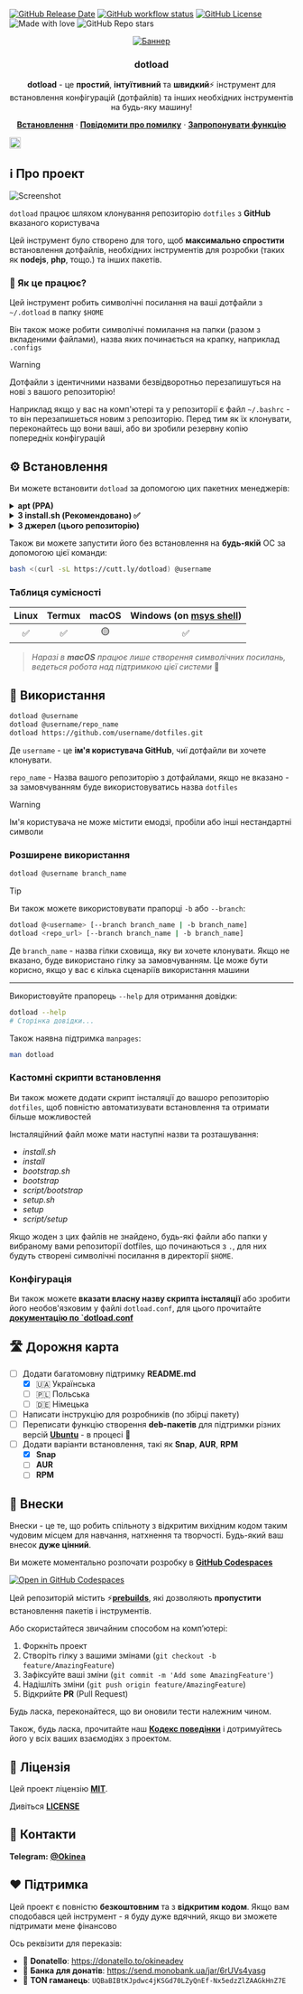 <!-- markdownlint-disable no-inline-html first-line-h1 -->

[![GitHub Release Date][github-release-date]][github-release-page]
[![GitHub workflow status][github-workflow-status]][github-workflow-runs]
[![GitHub License][github-license]](../../LICENSE)
![Made with love][made-with-love]
![GitHub Repo stars][github-stars]

<!-- PROJECT LOGO -->
<div align="center">
  <a href="https://github.com/okineadev/dotload">
    <img src="../../public/banner.png" alt="Баннер">
  </a>

  <h3 align="center">dotload</h3>

  <p align="center">
    <p>
    <b>dotload</b> - це <b>простий</b>, <b>інтуїтивний</b> та <b>швидкий</b>⚡ інструмент для встановлення конфігурацій (дотфайлів) та інших необхідних інструментів на будь-яку машину!</p>
    <a href="#%EF%B8%8F-Встановлення"><b>Встановлення</b></a>
    ·
    <a href="https://github.com/okineadev/dotload/issues/new?labels=bug&template=bug_report.md"><b>Повідомити про помилку</b></a>
    ·
    <a href="https://github.com/okineadev/dotload/issues/new?labels=enhancement&template=feature_request.md"><b>Запропонувати функцію</b></a>
  </p>
</div>

<a href="../../README.md"><img
  height="20"
  src="../../public/flag-us.png"
  alt="English">
</a>

## ℹ️ Про проект

![Screenshot](../../public/screenshot.png)

`dotload` працює шляхом клонування репозиторію `dotfiles` з **GitHub** вказаного користувача

Цей інструмент було створено для того, щоб **максимально спростити** встановлення дотфайлів, необхідних інструментів для розробки (таких як **nodejs**, **php**, тощо.) та інших пакетів.

### 🤔 Як це працює?

Цей інструмент робить символічні посилання на ваші дотфайли з `~/.dotload` в папку `$HOME`

Він також може робити символічні помилання на папки (разом з вкладеними файлами), назва яких починається на крапку, наприклад `.configs`

> [!WARNING]
> Дотфайли з ідентичними назвами безвідворотньо перезапишуться на нові з вашого репозиторію!

Наприклад якщо у вас на комп'ютері та у репозиторії є файл `~/.bashrc` - то він перезапишеться новим з репозиторію. Перед тим як їх клонувати, переконайтесь що вони ваші, або ви зробили резервну копію попередніх конфігурацій

## ⚙️ Встановлення

Ви можете встановити `dotload` за допомогою цих пакетних менеджерів:

<details>
  <summary><b>apt (PPA)</b></summary>
  <br/>

  З цим методом ви отримуватимете подальші оновлення

  ```bash
  sudo add-apt-repository ppa:salumin/tools
  sudo apt update
  sudo apt install dotload
  ```

</details>

<details>
  <summary><b>З install.sh (Рекомендовано) ✅</b></summary>
  <br/>

  З цим методом, ви можете встановити dotload практично на **будь-якій системі**, в тому числі в Termux

  📥 **Встановлення**:

  ```bash
  curl -sL https://cutt.ly/dotload-install | bash
  ```

  🗑️ **Видалення**:

  ```bash
  sudo rm $PREFIX/bin/dotload && hash -r
  ```

  > ℹ️ Примітка: Якщо ви хочете видалити цей інструмент з **Termux**, вам потрібно виконати вище вказану команду без `sudo`

</details>

<details>
  <summary><b>З джерел (цього репозиторію)</b></summary>
  <br/>

  З цим методом ви можете з легкістю модифікувати встановлення, та бути впевненим в безпеці.

  Кроки для встановлення з джерел:

  1. Клонуйте репозиторій

  ```bash
  git clone https://github.com/okineadev/dotload.git --depth=1
  ```

  2. Перейдіть в папку проекту

  ```bash
  cd dotload
  ```

  3. Встановіть інструменти

  Якщо у вас не встановлений `make`, вам потрібно його встановити:

  ```bash
  sudo apt install make
  ```

  Також наявна підтримка [**task**](https://taskfile.dev/).

  📥 **Встановлення**:

  ```bash
  make install
  ```

  > 💡 Порада: якщо ви надаєте перевагу використанню сучаснішого [**task**](https://taskfile.dev/) замість [**GNU make**](https://www.gnu.org/software/make/), можете скористатись цією командою:

  ```bash
  task install
  ```

  🗑️ **Видалення**:

  ```bash
  make uninstall
  # Або
  task uninstall
  ```

</details>

Також ви можете запустити його без встановлення на **будь-якій** ОС за допомогою цієї команди:

```bash
bash <(curl -sL https://cutt.ly/dotload) @username
```

### Таблиця сумісності

| **Linux** | **Termux** | **macOS** | **Windows** (on [msys shell](https://www.msys2.org/)) |
| :-: | :-: | :-: | :-: |
| ✅ | ✅ | 🟡 | ✅ |

> _Наразі в **macOS** працює лише створення символічних посилань, ведеться робота над підтримкою цієї системи_ 🔬

## 🚀 Використання

```bash
dotload @username
dotload @username/repo_name
dotload https://github.com/username/dotfiles.git
```

Де `username` - це **ім'я користувача GitHub**, чиї дотфайли ви хочете клонувати.

`repo_name` - Назва вашого репозиторію з дотфайлами, якщо не вказано - за замовчуванням буде використовуватись назва `dotfiles`

> [!WARNING]
> Ім'я користувача не може містити емодзі, пробіли або інші нестандартні символи

### Розширене використання

```bash
dotload @username branch_name
```

> [!TIP]
> Ви також можете використовувати прапорці `-b` або `--branch`:

```bash
dotload @<username> [--branch branch_name | -b branch_name]
dotload <repo_url> [--branch branch_name | -b branch_name]
```

Де `branch_name` - назва гілки сховища, яку ви хочете клонувати. Якщо не вказано, буде використано гілку за замовчуванням. Це може бути корисно, якщо у вас є кілька сценаріїв використання машини

---

Використовуйте прапорець `--help` для отримання довідки:

```bash
dotload --help
# Сторінка довідки...
```

Також наявна підтримка `manpages`:

```bash
man dotload
```

### Кастомні скрипти встановлення

Ви також можете додати скрипт інсталяції до вашоро репозиторію `dotfiles`, щоб повністю автоматизувати встановлення та отримати більше можливостей

Інсталяційний файл може мати наступні назви та розташування:

- _install.sh_
- _install_
- _bootstrap.sh_
- _bootstrap_
- _script/bootstrap_
- _setup.sh_
- _setup_
- _script/setup_

Якщо жоден з цих файлів не знайдено, будь-які файли або папки у вибраному вами репозиторії dotfiles, що починаються з `.`, для них будуть створені символічні посилання в директорії `$HOME`.

### Конфігурація

Ви також можете **вказати власну назву скрипта інсталяції**
або зробити його необов'язковим у файлі `dotload.conf`, для цього прочитайте [**документацію по `dotload.conf**](dotload_conf.md)

## 🛣️ Дорожня карта

- [ ] Додати багатомовну підтримку **README.md**
  - [x] 🇺🇦 Українська
  - [ ] 🇵🇱 Польська
  - [ ] 🇩🇪 Німецька
- [ ] Написати інструкцію для розробників (по збірці пакету)
- [ ] Переписати функцію створення **deb-пакетів** для підтримки різних версій [**Ubuntu**](https://ubuntu.com/) - в процесі 🚧
- [ ] Додати варіанти встановлення, такі як **Snap**, **AUR**, **RPM**
  - [x] **Snap**
  - [ ] **AUR**
  - [ ] **RPM**

## 🤝 Внески

Внески - це те, що робить спільноту з відкритим вихідним кодом таким чудовим місцем для навчання, натхнення та творчості. Будь-який ваш внесок **дуже цінний**.

Ви можете моментально розпочати розробку в [**GitHub Codespaces**][codespaces-link]

[![Open in GitHub Codespaces](https://github.com/codespaces/badge.svg)](https://codespaces.new/okineadev/dotload?quickstart=1)

Цей репозиторій містить ⚡[**prebuilds**][about-prebuilds], які дозволяють **пропустити** встановлення пакетів і інструментів.

Або скористайтеся звичайним способом на комп’ютері:

1. Форкніть проект
2. Створіть гілку з вашими змінами (`git checkout -b feature/AmazingFeature`)
3. Зафіксуйте ваші зміни (`git commit -m 'Add some AmazingFeature'`)
4. Надішліть зміни (`git push origin feature/AmazingFeature`)
5. Відкрийте **PR** (Pull Request)

Будь ласка, переконайтеся, що ви оновили тести належним чином.

Також, будь ласка, прочитайте наш [**Кодекс поведінки**](../../CODE_OF_CONDUCT.md) і дотримуйтесь його у всіх ваших взаємодіях з проектом.

## 📝 Ліцензія

Цей проект ліцензію [**MIT**][mit-license-link].

Дивіться [**LICENSE**](../../LICENSE)

## 📨 Контакти

**Telegram:** [**@Okinea**][telegram-link]

## ❤️ Підтримка

Цей проект є повністю **безкоштовним** та з **відкритим кодом**.
Якщо вам сподобався цей інструмент - я буду дуже вдячний, якщо ви зможете підтримати мене фінансово

Ось реквізити для переказів:

- 🍩 **Donatello**: <https://donatello.to/okineadev>
- 🫙 **Банка для донатів**: <https://send.monobank.ua/jar/6rUVs4yasg>
- 💎 **TON гаманець**: `UQBaBIBtKJpdwc4jKSGd70LZyQnEf-Nx5edzZlZAAGkHnZ7E`

[github-release-date]: https://img.shields.io/github/release-date/okineadev/dotload
[github-release-page]: https://github.com/okineadev/dotload/releases/latest
[github-workflow-status]: https://github.com/okineadev/dotload/actions/workflows/release.yml/badge.svg
[github-workflow-runs]: https://github.com/okineadev/dotload/actions/workflows/release.yml
[github-license]: https://img.shields.io/github/license/okineadev/dotload
[made-with-love]: https://img.shields.io/badge/made_with-%E2%9D%A4%EF%B8%8F-white
[github-stars]: https://img.shields.io/github/stars/okineadev/dotload
[codespaces-link]: https://github.com/features/codespaces
[about-prebuilds]: https://docs.github.com/en/codespaces/prebuilding-your-codespaces/about-github-codespaces-prebuilds
[telegram-link]: https://t.me/okinea 'Telegram link'
[mit-license-link]: https://opensource.org/license/MIT
